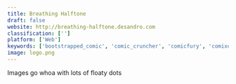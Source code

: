 ```yaml
---
title: Breathing Halftone
draft: false 
website: http://breathing-halftone.desandro.com
classification: ['']
platform: ['Web']
keywords: ['bootstrapped_comic', 'comic_cruncher', 'comicfury', 'comixology_unlimited', 'connected_breath', 'dc_universe', 'deekit', 'globalcomix', 'line_webtoon', 'sequential', 'storyboard', 'tapas', 'temperature-controlled_ceramic_mug_by_ember', 'type_wakanda', 'unwind', 'xnview_mp', 'webcomic.app']
image: logo.png
---
```

Images go whoa with lots of floaty dots